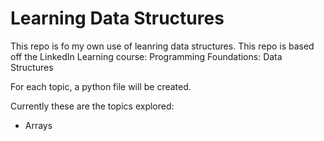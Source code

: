 # Learning Data Structures
This repo is fo my own use of leanring data structures. 
This repo is based off the LinkedIn Learning course: Programming Foundations: Data Structures

For each topic, a python file will be created.

Currently these are the topics explored:
- Arrays
